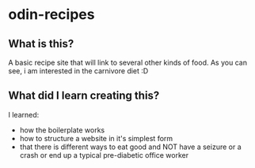 # odin-recipes

## What is this?
A basic recipe site that will link to several other kinds of food.
As you can see, i am interested in the carnivore diet :D

## What did I learn creating this?

I learned:
+ how the boilerplate works
+ how to structure a website in it's simplest form
+ that there is different ways to eat good and NOT have a seizure or a crash or end up a typical pre-diabetic office worker

